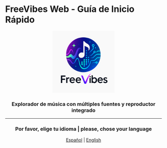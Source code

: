 # FreeVibes Web - Guía de Inicio Rápido

<div align="center">
  <img src="./public/logo.png" alt="FreeVibes Web Logo" width="200" />
  <h3>Explorador de música con múltiples fuentes y reproductor integrado</h3>
</div>

 <div align="center">

 ---
 <h3>Por favor, elige tu idioma | please, chose your language</h3>
 <div align="center">

   [Español](docs/es/README.md) | [English](docs/en/README.md)

 </div>

